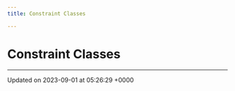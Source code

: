 ```yaml
---
title: Constraint Classes

---
```


# Constraint Classes








-------------------------------

Updated on 2023-09-01 at 05:26:29 +0000
